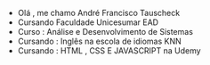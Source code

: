 - Olá , me chamo André Francisco Tauscheck
- Cursando Faculdade Unicesumar EAD
- Curso : Análise e Desenvolvimento de Sistemas
- Cursando : Inglês na escola de idiomas KNN
- Cursando : HTML , CSS E JAVASCRIPT na Udemy
